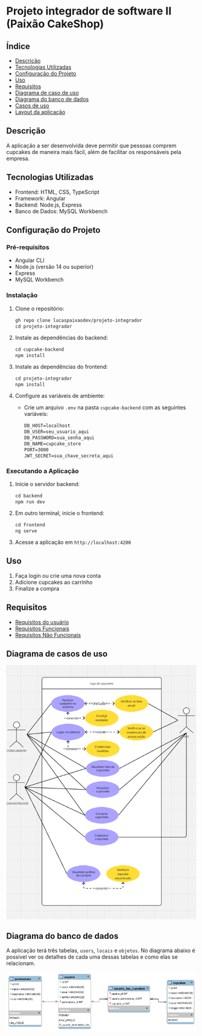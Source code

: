 # Projeto integrador de software II (Paixão CakeShop)

## Índice

- [Descrição](#descrição)
- [Tecnologias Utilizadas](#tecnologias-utilizadas)
- [Configuração do Projeto](#configuração-do-projeto)
- [Uso](#uso)
- [Requisitos](#requisitos)
- [Diagrama de caso de uso](#diagrama-de-casos-de-uso)
- [Diagrama do banco de dados](#diagrama-do-banco-de-dados)
- [Casos de uso](#casos-de-uso)
- [Layout da aplicação](#layout-da-aplicação)

## Descrição

A aplicação a ser desenvolvida deve permitir que pessoas comprem cupcakes de maneira mais fácil, além de facilitar os responsáveis pela empresa.

## Tecnologias Utilizadas

- Frontend: HTML, CSS, TypeScript
- Framework: Angular
- Backend: Node.js, Express
- Banco de Dados: MySQL Workbench

## Configuração do Projeto

### Pré-requisitos

- Angular CLI
- Node.js (versão 14 ou superior)
- Express
- MySQL Workbench

### Instalação

1. Clone o repositório:
   ```
   gh repo clone lucaspaixaodev/projeto-integrador
   cd projeto-integrador
   ```

2. Instale as dependências do backend:
   ```
   cd cupcake-backend
   npm install
   ```

3. Instale as dependências do frontend:
   ```
   cd projeto-integrador
   npm install
   ```

4. Configure as variáveis de ambiente:
   - Crie um arquivo `.env` na pasta `cupcake-backend` com as seguintes variáveis:
     ```
     DB_HOST=localhost
     DB_USER=seu_usuario_aqui
     DB_PASSWORD=sua_senha_aqui
     DB_NAME=cupcake_store
     PORT=3000
     JWT_SECRET=sua_chave_secreta_aqui
     ```

### Executando a Aplicação

1. Inicie o servidor backend:
   ```
   cd backend
   npm run dev
   ```

2. Em outro terminal, inicie o frontend:
   ```
   cd frontend
   ng serve
   ```

3. Acesse a aplicação em `http://localhost:4200`

## Uso

1. Faça login ou crie uma nova conta
2. Adicione cupcakes ao carrinho
3. Finalize a compra

## Requisitos

- [Requisitos do usuário](./documentacao/requisitos/requisitos-usuario.md)
- [Requisitos Funcionais](./documentacao/requisitos/requisitos-funcionais.md)
- [Requisitos Não Funcionais](./documentacao/requisitos/requisitos-nao-funcionais.md)

## Diagrama de casos de uso

![Diagrama de casos de uso da aplicação Paixão CakeShop](./documentacao/diagramas/diagrama_caso_de_uso.png)

## Diagrama do banco de dados

A aplicação terá três tabelas, `users`, `locais` e `objetos`. No diagrama abaixo é possível ver os detalhes de cada uma dessas tabelas e como elas se relacionam.

![Diagrama do banco de dados da aplicação Paixão CakeShop](./documentacao/diagramas/entidade_relacionamentos.png)

<!-- ## Layout da aplicação

Abaixo estão os links para acessar os [wireframes](https://wireframe.cc/) e [mockups](https://www.figma.com/) da aplicação.

- [Wireframes](https://)
- [Mockups](https://www.figma.com) -->
